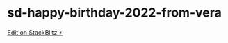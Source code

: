 # sd-happy-birthday-2022-from-vera

[Edit on StackBlitz ⚡️](https://stackblitz.com/edit/sd-happy-birthday-2022-from-vera)
